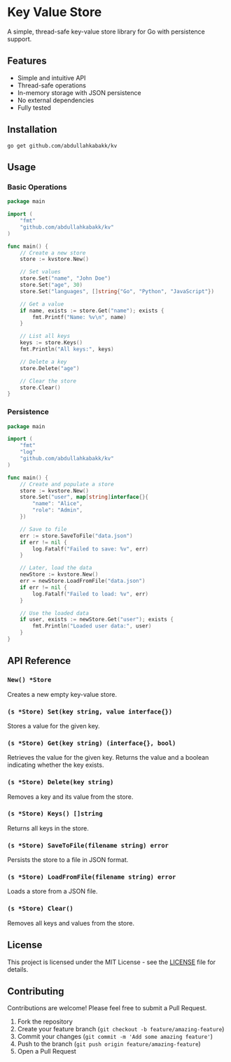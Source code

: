 # Key Value Store

A simple, thread-safe key-value store library for Go with persistence support.

## Features

- Simple and intuitive API
- Thread-safe operations
- In-memory storage with JSON persistence
- No external dependencies
- Fully tested

## Installation

```
go get github.com/abdullahkabakk/kv
```

## Usage

### Basic Operations

```go
package main

import (
	"fmt"
	"github.com/abdullahkabakk/kv"
)

func main() {
	// Create a new store
	store := kvstore.New()

	// Set values
	store.Set("name", "John Doe")
	store.Set("age", 30)
	store.Set("languages", []string{"Go", "Python", "JavaScript"})

	// Get a value
	if name, exists := store.Get("name"); exists {
		fmt.Printf("Name: %v\n", name)
	}

	// List all keys
	keys := store.Keys()
	fmt.Println("All keys:", keys)

	// Delete a key
	store.Delete("age")

	// Clear the store
	store.Clear()
}
```

### Persistence

```go
package main

import (
	"fmt"
	"log"
	"github.com/abdullahkabakk/kv"
)

func main() {
	// Create and populate a store
	store := kvstore.New()
	store.Set("user", map[string]interface{}{
		"name": "Alice",
		"role": "Admin",
	})

	// Save to file
	err := store.SaveToFile("data.json")
	if err != nil {
		log.Fatalf("Failed to save: %v", err)
	}

	// Later, load the data
	newStore := kvstore.New()
	err = newStore.LoadFromFile("data.json")
	if err != nil {
		log.Fatalf("Failed to load: %v", err)
	}

	// Use the loaded data
	if user, exists := newStore.Get("user"); exists {
		fmt.Println("Loaded user data:", user)
	}
}
```

## API Reference

### `New() *Store`

Creates a new empty key-value store.

### `(s *Store) Set(key string, value interface{})`

Stores a value for the given key.

### `(s *Store) Get(key string) (interface{}, bool)`

Retrieves the value for the given key. Returns the value and a boolean indicating whether the key exists.

### `(s *Store) Delete(key string)`

Removes a key and its value from the store.

### `(s *Store) Keys() []string`

Returns all keys in the store.

### `(s *Store) SaveToFile(filename string) error`

Persists the store to a file in JSON format.

### `(s *Store) LoadFromFile(filename string) error`

Loads a store from a JSON file.

### `(s *Store) Clear()`

Removes all keys and values from the store.

## License

This project is licensed under the MIT License - see the [LICENSE](LICENSE) file for details.

## Contributing

Contributions are welcome! Please feel free to submit a Pull Request.

1. Fork the repository
2. Create your feature branch (`git checkout -b feature/amazing-feature`)
3. Commit your changes (`git commit -m 'Add some amazing feature'`)
4. Push to the branch (`git push origin feature/amazing-feature`)
5. Open a Pull Request